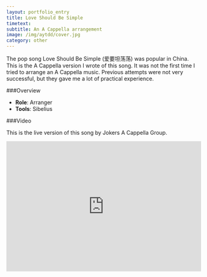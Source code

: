 ```yaml
---
layout: portfolio_entry
title: Love Should Be Simple
timetext:
subtitle: An A Cappella arrangement
image: /img/aytdd/cover.jpg
category: other
---
```


The pop song Love Should Be Simple (爱要坦荡荡) was popular in China. This is the A Cappella version I wrote of this song. It was not the first time I tried to arrange an A Cappella music. Previous attempts were not very successful, but they gave me a lot of practical experience. 

###Overview

* **Role**: Arranger
* **Tools**: Sibelius

###Video

This is the live version of this song by Jokers A Cappella Group.

<iframe width="510" height="340" src="http://www.youtube.com/embed/wDjREmg2IU0" frameborder="0" allowfullscreen></iframe>

